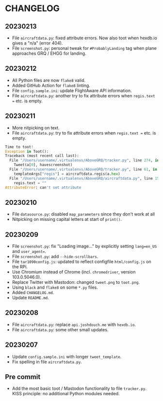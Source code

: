 # CHANGELOG

## 20230213

- File `aircraftdata.py`: fixed attribute errors. Now also toot when hexdb.io gives a "n/a" (error 404).
- File `screenshot.py`: personal tweak for `#ProbablyLanding` tag when plane approaches GRQ / EHGG for landing.

## 20230212

- All Python files are now `flake8` valid.
- Added GitHub Action for `flake8` linting.
- File `config.sample.ini`: update FlightAware API information.
- File `aircraftdata.py`: another try to fix attribute errors when `regis.text =` etc. is empty.

## 20230211

- More nitpicking on text.
- File `aircraftdata.py`: try to fix attribute errors when `regis.text =` etc. is empty.

```python
Time to toot!
Exception in Toot():
Traceback (most recent call last):
  File "/Users/username/.virtualenvs/AboveGRQ/tracker.py", line 274, in <module>
    Tweet(a[0], havescreenshot)
  File "/Users/username/.virtualenvs/AboveGRQ/tracker.py", line 61, in Tweet
    templateArgs["regis"] = aircraftdata.regis(a.hex)
  File "/Users/username/.virtualenvs/AboveGRQ/aircraftdata.py", line 15, in regis
    regis.text = ""
AttributeError: can't set attribute
```

## 20230210

- File `datasource.py`: disabled `map_parameters` since they don't work at all
- Nitpicking on missing capital letters at start of `print()`.

## 20230209

- File `screenshot.py`: fix "Loading image..." by explicitly setting `lang=en_US` and `user_agent=`.
- File `screenshot.py`: add `--hide-scrollbars`.
- File `tar1090config.js`: updated to reflect configfile `html/config.js` on the RPi.
- Use Chromium instead of Chrome (incl. `chromedriver`, version 103.0.5046.0).
- Replace Twitter with Mastodon: changed `tweet.png` to `toot.png`.
- Using `black` and `flake8` on some `*.py` files.
- Added `CHANGELOG.md`.
- Update `README.md`.

## 20230208

- File `aircraftdata.py`: replace `api.joshdouch.me` with `hexdb.io`.
- File `aircraftdata.py`: some other small updates.

## 20230207

- Update `config.sample.ini` with longer `tweet_template`.
- Fix spelling in file `aircraftdata.py`.

## Pre commit

- Add the most basic toot / Mastodon functionality to file `tracker.py`.\
  KISS principle: no additional Python modules needed.
